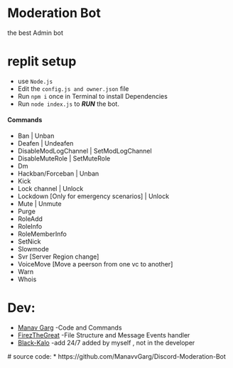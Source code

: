 # Moderation Bot
the best Admin bot
# replit setup
* use `Node.js`
* Edit the `config.js and owner.json` file
* Run `npm i` once in Terminal to install Dependencies
* Run `node index.js` to ***RUN*** the bot.

</hr>

#### Commands
* Ban | Unban
* Deafen | Undeafen
* DisableModLogChannel | SetModLogChannel
* DisableMuteRole | SetMuteRole
* Dm 
* Hackban/Forceban | Unban
* Kick
* Lock channel | Unlock
* Lockdown [Only for emergency scenarios] | Unlock
* Mute | Unmute
* Purge
* RoleAdd
* RoleInfo
* RoleMemberInfo
* SetNick
* Slowmode
* Svr [Server Region change]
* VoiceMove [Move a peerson from one vc to another]
* Warn
* Whois

# Dev:
 * [Manav Garg](https://github.com/ManavvGarg) -Code and Commands
 * [FirezTheGreat](https://github.com/FirezTheGreat) -File Structure and Message Events handler
 * [Black-Kalo](https://github.com/Black-Kalo) -add 24/7 added by myself , not in the developer
</hr>
# source code:
* https://github.com/ManavvGarg/Discord-Moderation-Bot